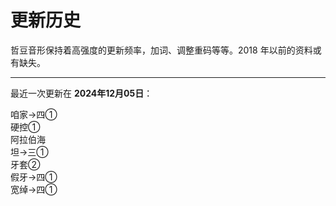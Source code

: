 
# 更新历史

哲豆音形保持着高强度的更新频率，加词、调整重码等等。2018 年以前的资料或有缺失。

*****

最近一次更新在 **2024年12月05日**：

<article>
咱家→四①<br>
硬控①<br>
阿拉伯海<br>
坦→三①<br>
牙套②<br>
假牙→四①<br>
宽绰→四①<br>
</article>

